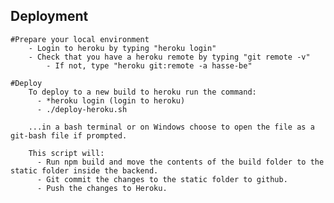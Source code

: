 ## Deployment
    #Prepare your local environment
        - Login to heroku by typing "heroku login"
        - Check that you have a heroku remote by typing "git remote -v"
            - If not, type "heroku git:remote -a hasse-be"
    
    #Deploy
        To deploy to a new build to heroku run the command: 
          - *heroku login (login to heroku)
          - ./deploy-heroku.sh 
  
        ...in a bash terminal or on Windows choose to open the file as a git-bash file if prompted.

        This script will:
          - Run npm build and move the contents of the build folder to the static folder inside the backend.
          - Git commit the changes to the static folder to github.
          - Push the changes to Heroku.

